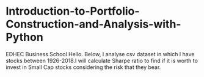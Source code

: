 # Introduction-to-Portfolio-Construction-and-Analysis-with-Python
EDHEC Business School
Hello. Below, I analyse csv dataset in which I have stocks between 1926-2018.I will calculate Sharpe ratio to find if it is worth to invest in Small Cap stocks considering the risk that they bear. 
